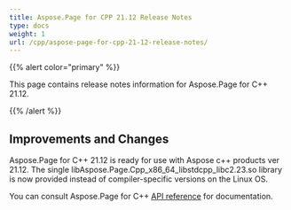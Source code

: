 ```yaml
---
title: Aspose.Page for CPP 21.12 Release Notes
type: docs
weight: 1
url: /cpp/aspose-page-for-cpp-21-12-release-notes/
---
```


{{% alert color="primary" %}}

This page contains release notes information for Aspose.Page for C++ 21.12.

{{% /alert %}}
## **Improvements and Changes**

Aspose.Page for C++ 21.12 is ready for use with Aspose c++ products ver 21.12. The single libAspose.Page.Cpp_x86_64_libstdcpp_libc2.23.so library is now provided instead of compiler-specific versions on the Linux OS.

You can consult Aspose.Page for C++ [API reference](https://reference.aspose.com/cpp/page/) for documentation.
